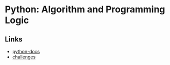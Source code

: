# Python: Algorithm and Programming Logic

## Links

- [python-docs](https://docs.python.org/3/)
- [challenges](https://wiki.python.org.br/ListaDeExercicios)
